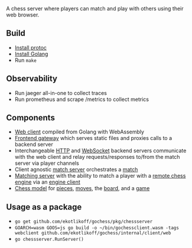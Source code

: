 A chess server where players can match and play with others using their web browser.

## Build
* [Install protoc](https://grpc.io/docs/protoc-installation/)
* [Install Golang](https://golang.org/doc/install)
* Run `make`

## Observability
* Run jaeger all-in-one to collect traces
* Run prometheus and scrape /metrics to collect metrics

## Components
* [Web client](internal/client/web/main.go) compiled from Golang with WebAssembly
* [Frontend gateway](internal/server/frontend/gateway.go) which serves static files and proxies calls to a backend server
* Interchangeable [HTTP](internal/server/backend/http/webserver.go) and [WebSocket](internal/server/backend/websocket/websocketserver.go) backend servers communicate with the web client and relay requests/responses to/from the match server via player channels
* Client agnostic [match server](internal/server/backend/match/matchserver.go) orchestrates a [match](internal/server/backend/match/match.go)
* [Matching server](internal/server/backend/match/match.go) with the ability to match a player with a [remote chess engine](https://github.com/ekotlikoff/rustchess) via an [engine client](internal/server/backend/match/engine_client.go)
* [Chess model](internal/model/model.go) for [pieces](internal/model/piece.go), [moves](internal/model/move.go), the [board](internal/model/model.go), and a [game](internal/model/game.go)

## Usage as a package
* `go get github.com/ekotlikoff/gochess/pkg/chessserver`
*	`GOARCH=wasm GOOS=js go build -o ~/bin/gochessclient.wasm -tags webclient github.com/ekotlikoff/gochess/internal/client/web`
* `go chessserver.RunServer()`
